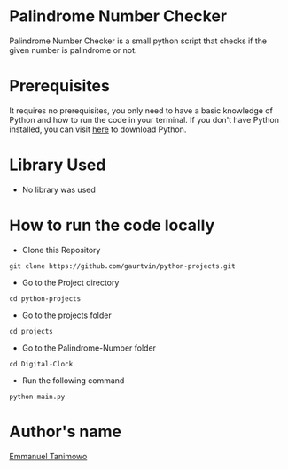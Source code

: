 # Palindrome Number Checker

Palindrome Number Checker is a small python script that checks if the given number is  palindrome or not.

# Prerequisites

It requires no prerequisites, you only need to have a basic knowledge of Python and how to run the code in your terminal. If you don't have Python installed, you can visit [here](https://www.python.org/downloads/) to download Python.

# Library Used

* No library was used

# How to run the code locally

- Clone this Repository

```
git clone https://github.com/gaurtvin/python-projects.git
```

- Go to the Project directory

```
cd python-projects
```

- Go to the projects folder

```
cd projects
```

- Go to the Palindrome-Number folder

```
cd Digital-Clock
```

- Run the following command

```
python main.py
```


# Author's name

[Emmanuel Tanimowo](https://github.com/Mannuel25)